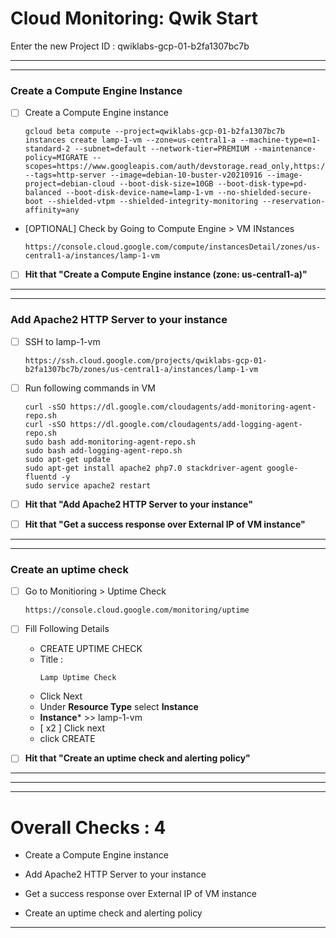 # Cloud Monitoring: Qwik Start



Enter the new Project ID : qwiklabs-gcp-01-b2fa1307bc7b

---
---

### Create a Compute Engine Instance



- [ ] Create a Compute Engine instance
    ```
    gcloud beta compute --project=qwiklabs-gcp-01-b2fa1307bc7b instances create lamp-1-vm --zone=us-central1-a --machine-type=n1-standard-2 --subnet=default --network-tier=PREMIUM --maintenance-policy=MIGRATE --scopes=https://www.googleapis.com/auth/devstorage.read_only,https://www.googleapis.com/auth/logging.write,https://www.googleapis.com/auth/monitoring.write,https://www.googleapis.com/auth/servicecontrol,https://www.googleapis.com/auth/service.management.readonly,https://www.googleapis.com/auth/trace.append --tags=http-server --image=debian-10-buster-v20210916 --image-project=debian-cloud --boot-disk-size=10GB --boot-disk-type=pd-balanced --boot-disk-device-name=lamp-1-vm --no-shielded-secure-boot --shielded-vtpm --shielded-integrity-monitoring --reservation-affinity=any
    ```


- [OPTIONAL] Check by Going to Compute Engine > VM INstances
    ```
    https://console.cloud.google.com/compute/instancesDetail/zones/us-central1-a/instances/lamp-1-vm
    ```

- [ ] **Hit that "Create a Compute Engine instance (zone: us-central1-a)"**

---
---

### Add Apache2 HTTP Server to your instance

- [ ] SSH to lamp-1-vm
    ```
    https://ssh.cloud.google.com/projects/qwiklabs-gcp-01-b2fa1307bc7b/zones/us-central1-a/instances/lamp-1-vm
    ```

- [ ] Run following commands in VM
    ```
    curl -sSO https://dl.google.com/cloudagents/add-monitoring-agent-repo.sh
    curl -sSO https://dl.google.com/cloudagents/add-logging-agent-repo.sh
    sudo bash add-monitoring-agent-repo.sh
    sudo bash add-logging-agent-repo.sh
    sudo apt-get update
    sudo apt-get install apache2 php7.0 stackdriver-agent google-fluentd -y
    sudo service apache2 restart
    ```


- [ ] **Hit that "Add Apache2 HTTP Server to your instance"**
- [ ] **Hit that "Get a success response over External IP of VM instance"**
---
---


### Create an uptime check 

- [ ] Go to Monitioring > Uptime Check
    ```
    https://console.cloud.google.com/monitoring/uptime
    ```

- [ ] Fill Following Details

    + CREATE UPTIME CHECK
    - Title : 
        ```
        Lamp Uptime Check
        ```
    - Click Next
    - Under **Resource Type** select **Instance**
    - **Instance*** >> lamp-1-vm
    - [ x2 ] Click next 
    - click CREATE

- [ ] **Hit that "Create an uptime check and alerting policy"**




---
---
---


# Overall Checks : 4


- Create a Compute Engine instance

- Add Apache2 HTTP Server to your instance

- Get a success response over External IP of VM instance

- Create an uptime check and alerting policy

---